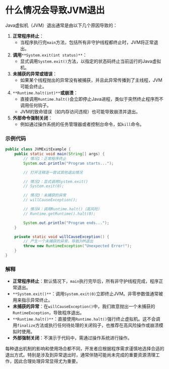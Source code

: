 # 什么情况会导致JVM退出

Java虚拟机（JVM）退出通常是由以下几个原因导致的：

1. **正常程序终止**：
    - 当程序执行完`main`方法，包括所有非守护线程都终止时，JVM将正常退出。
2. **调用**`**System.exit(int status)**`：
    - 显式调用`System.exit()`方法，以指定的状态码终止当前运行的Java虚拟机。
3. **未捕获的异常或错误**：
    - 如果某个线程抛出的异常没有被捕获，并且此异常传播到了主线程，JVM可能会终止。
4. `**Runtime.halt(int)**`**或崩溃**：
    - 直接调用`Runtime.halt()`会立即停止Java进程，类似于突然终止程序而不调用任何钩子。
    - JVM的致命错误（如内存访问违规）也可能导致崩溃并退出。
5. **外部命令强制关闭**：
    - 例如通过操作系统的任务管理器或者控制台命令，如`kill`命令。

### 示例代码

```java
public class JVMExitExample {  
    public static void main(String[] args) {  
        // 情况1：正常程序终止  
        System.out.println("Program starts...");  

        // 打开注释逐一尝试其他退出情况  

        // 情况2：显式调用System.exit()  
        // System.exit(0);  

        // 情况3：未捕获的异常  
        // willCauseException();  

        // 情况4：调用Runtime.halt()（高风险）  
        // Runtime.getRuntime().halt(0);  

        System.out.println("Program ends...");  
    }  

    private static void willCauseException() {  
        // 产生一个未捕获的异常，导致JVM退出  
        throw new RuntimeException("Unexpected Error!");  
    }  
}
```

### 解释

- **正常程序终止**：默认情况下，`main`执行完毕后，所有非守护线程完成，程序正常退出。
- `**System.exit()**`：调用`System.exit(0)`立即终止JVM。非零参数值通常被用来指示异常终止。
- **未捕获的异常**：在`willCauseException()`中，我们故意抛出一个未捕获的`RuntimeException`，导致程序退出。
- `**Runtime.halt()**`：直接使用`Runtime.halt()`强行终止虚拟机。这不会调用`finalize`方法或执行任何待处理的关闭钩子，也推荐在高风险操作或崩溃模拟时使用。
- **外部强制关闭**：不演示于代码中，需通过操作系统进行操作。

每种退出机制的影响和使用场合都不同，开发者应根据程序需求谨慎地选择合适的退出方式。特别是涉及到异常退出时，通常伴随可能尚未完成的重要资源清理工作，因此合理处理异常显得尤为重要。
